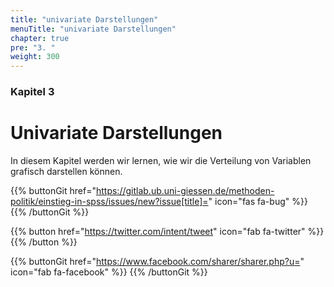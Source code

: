 ```yaml
---
title: "univariate Darstellungen"
menuTitle: "univariate Darstellungen"
chapter: true
pre: "3. "
weight: 300
---
```


### Kapitel 3

# Univariate Darstellungen
In diesem Kapitel werden wir lernen, wie wir die Verteilung von Variablen grafisch darstellen können.

{{% buttonGit href="https://gitlab.ub.uni-giessen.de/methoden-politik/einstieg-in-spss/issues/new?issue[title]=" icon="fas fa-bug" %}} {{% /buttonGit %}} 

{{% button href="https://twitter.com/intent/tweet" icon="fab fa-twitter" %}} {{% /button %}}

{{% buttonGit href="https://www.facebook.com/sharer/sharer.php?u=" icon="fab fa-facebook" %}} {{% /buttonGit %}}